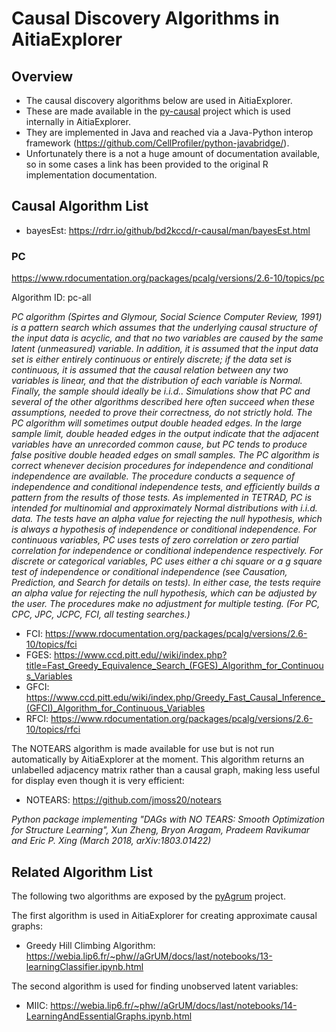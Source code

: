 # Causal Discovery Algorithms in AitiaExplorer

## Overview

- The causal discovery algorithms below are used in AitiaExplorer.
- These are made available in the [py-causal](https://github.com/bd2kccd/py-causal) project which is used internally in AitiaExplorer.
- They are implemented in Java and reached via a Java-Python interop framework (https://github.com/CellProfiler/python-javabridge/).
- Unfortunately there is a not a huge amount of documentation available, so in some cases a link has been provided to the original R implementation documentation.


## Causal Algorithm List

 - bayesEst: https://rdrr.io/github/bd2kccd/r-causal/man/bayesEst.html
 
### PC
https://www.rdocumentation.org/packages/pcalg/versions/2.6-10/topics/pc

Algorithm ID:  pc-all

_PC algorithm (Spirtes and Glymour, Social Science Computer Review, 1991) is a pattern search which assumes that the underlying causal structure of the input data is acyclic, and that no two variables are caused by the same latent (unmeasured) variable. In addition, it is assumed that the input data set is either entirely continuous or entirely discrete; if the data set is continuous, it is assumed that the causal relation between any two variables is linear, and that the distribution of each variable is Normal. Finally, the sample should ideally be i.i.d.. Simulations show that PC and several of the other algorithms described here often succeed when these assumptions, needed to prove their correctness, do not strictly hold. The PC algorithm will sometimes output double headed edges. In the large sample limit, double headed edges in the output indicate that the adjacent variables have an unrecorded common cause, but PC tends to produce false positive double headed edges on small samples.
The PC algorithm is correct whenever decision procedures for independence and conditional independence are available. The procedure conducts a sequence of independence and conditional independence tests, and efficiently builds a pattern from the results of those tests. As implemented in TETRAD, PC is intended for multinomial and approximately Normal distributions with i.i.d. data. The tests have an alpha value for rejecting the null hypothesis, which is always a hypothesis of independence or conditional independence. For continuous variables, PC uses tests of zero correlation or zero partial correlation for independence or conditional independence respectively. For discrete or categorical variables, PC uses either a chi square or a g square test of independence or conditional independence (see Causation, Prediction, and Search for details on tests). In either case, the tests require an alpha value for rejecting the null hypothesis, which can be adjusted by the user. The procedures make no adjustment for multiple testing. (For PC, CPC, JPC, JCPC, FCI, all testing searches.)_
 
 - FCI: https://www.rdocumentation.org/packages/pcalg/versions/2.6-10/topics/fci
 - FGES: https://www.ccd.pitt.edu//wiki/index.php?title=Fast_Greedy_Equivalence_Search_(FGES)_Algorithm_for_Continuous_Variables
 - GFCI: https://www.ccd.pitt.edu/wiki/index.php/Greedy_Fast_Causal_Inference_(GFCI)_Algorithm_for_Continuous_Variables
 - RFCI: https://www.rdocumentation.org/packages/pcalg/versions/2.6-10/topics/rfci
 
The NOTEARS algorithm is made available for use but is not run automatically by AitiaExplorer at the moment.
This algorithm returns an unlabelled adjacency matrix rather than a causal graph, making less useful for display even though it is very efficient:

 - NOTEARS: https://github.com/jmoss20/notears 
 
 _Python package implementing "DAGs with NO TEARS: Smooth Optimization for Structure Learning", Xun Zheng, Bryon Aragam, Pradeem Ravikumar and Eric P. Xing (March 2018, arXiv:1803.01422)_
 
## Related Algorithm List
 
The following two algorithms are exposed by the [pyAgrum](https://agrum.gitlab.io/pages/pyagrum.html) project.

The first algorithm is used in AitiaExplorer for creating approximate causal graphs:

 - Greedy Hill Climbing Algorithm: https://webia.lip6.fr/~phw//aGrUM/docs/last/notebooks/13-learningClassifier.ipynb.html
 
 The second algorithm is used for finding unobserved latent variables:
 
 - MIIC: https://webia.lip6.fr/~phw//aGrUM/docs/last/notebooks/14-LearningAndEssentialGraphs.ipynb.html